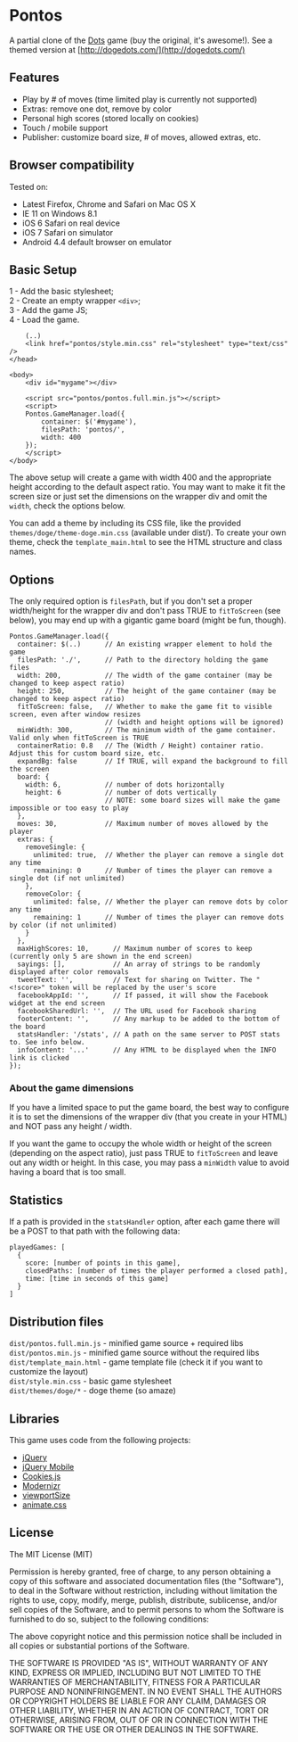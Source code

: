 # Pontos

A partial clone of the [Dots](http://weplaydots.com/) game (buy the original, it's awesome!). See a themed version at [http://dogedots.com/](http://dogedots.com/)

## Features

* Play by # of moves (time limited play is currently not supported)
* Extras: remove one dot, remove by color
* Personal high scores (stored locally on cookies)
* Touch / mobile support
* Publisher: customize board size, # of moves, allowed extras, etc.

## Browser compatibility

Tested on:

- Latest Firefox, Chrome and Safari on Mac OS X
- IE 11 on Windows 8.1
- iOS 6 Safari on real device
- iOS 7 Safari on simulator
- Android 4.4 default browser on emulator

## Basic Setup

1 - Add the basic stylesheet;<br />
2 - Create an empty wrapper `<div>`;<br />
3 - Add the game JS;<br />
4 - Load the game.

```
    (..)
    <link href="pontos/style.min.css" rel="stylesheet" type="text/css" />
</head>

<body>
    <div id="mygame"></div>

    <script src="pontos/pontos.full.min.js"></script>
    <script>
    Pontos.GameManager.load({
        container: $('#mygame'),
        filesPath: 'pontos/',
        width: 400
    });
    </script>
</body>
```

The above setup will create a game with width 400 and the appropriate height according to the default aspect ratio. You may want to make it fit the screen size or just set the dimensions on the wrapper div and omit the `width`, check the options below.

You can add a theme by including its CSS file, like the provided `themes/doge/theme-doge.min.css` (available under dist/). To create your own theme, check the `template_main.html` to see the HTML structure and class names.

## Options

The only required option is `filesPath`, but if you don't set a proper width/height for the wrapper div and don't pass TRUE to `fitToScreen` (see below), you may end up with a gigantic game board (might be fun, though).

```
Pontos.GameManager.load({
  container: $(..)      // An existing wrapper element to hold the game
  filesPath: './',      // Path to the directory holding the game files
  width: 200,           // The width of the game container (may be changed to keep aspect ratio)
  height: 250,          // The height of the game container (may be changed to keep aspect ratio)
  fitToScreen: false,   // Whether to make the game fit to visible screen, even after window resizes
                        // (width and height options will be ignored)
  minWidth: 300,        // The minimum width of the game container. Valid only when fitToScreen is TRUE
  containerRatio: 0.8   // The (Width / Height) container ratio. Adjust this for custom board size, etc.
  expandBg: false       // If TRUE, will expand the background to fill the screen
  board: {
    width: 6,           // number of dots horizontally
    height: 6           // number of dots vertically
                        // NOTE: some board sizes will make the game impossible or too easy to play
  },
  moves: 30,            // Maximum number of moves allowed by the player
  extras: {
    removeSingle: {
      unlimited: true,  // Whether the player can remove a single dot any time
      remaining: 0      // Number of times the player can remove a single dot (if not unlimited)
    },
    removeColor: {
      unlimited: false, // Whether the player can remove dots by color any time
      remaining: 1      // Number of times the player can remove dots by color (if not unlimited)
    }
  },
  maxHighScores: 10,      // Maximum number of scores to keep (currently only 5 are shown in the end screen)
  sayings: [],            // An array of strings to be randomly displayed after color removals
  tweetText: '',          // Text for sharing on Twitter. The "<!score>" token will be replaced by the user's score
  facebookAppId: '',      // If passed, it will show the Facebook widget at the end screen
  facebookSharedUrl: '',  // The URL used for Facebook sharing
  footerContent: '',      // Any markup to be added to the bottom of the board
  statsHandler: '/stats', // A path on the same server to POST stats to. See info below.
  infoContent: '...'      // Any HTML to be displayed when the INFO link is clicked
});
```

### About the game dimensions

If you have a limited space to put the game board, the best way to configure it is to set the dimensions of the wrapper div (that you create in your HTML) and NOT pass any height / width.

If you want the game to occupy the whole width or height of the screen (depending on the aspect ratio), just pass TRUE to `fitToScreen` and leave out any width or height. In this case, you may pass a `minWidth` value to avoid having a board that is too small.

## Statistics

If a path is provided in the `statsHandler` option, after each game there will be a POST to that path with the following data:

```
playedGames: [
  {
    score: [number of points in this game],
    closedPaths: [number of times the player performed a closed path],
    time: [time in seconds of this game]
  }
]
```

## Distribution files

`dist/pontos.full.min.js` - minified game source + required libs<br />
`dist/pontos.min.js` - minified game source without the required libs<br />
`dist/template_main.html` - game template file (check it if you want to customize the layout)<br />
`dist/style.min.css` - basic game stylesheet<br />
`dist/themes/doge/*` - doge theme (so amaze)<br />

## Libraries

This game uses code from the following projects:

- [jQuery](http://jquery.com)
- [jQuery Mobile](http://jquerymobile.com)
- [Cookies.js](https://github.com/ScottHamper/Cookies)
- [Modernizr](http://modernizr.com/)
- [viewportSize](https://github.com/tysonmatanich/viewportSize)
- [animate.css](https://github.com/daneden/animate.css)

## License

The MIT License (MIT)

Permission is hereby granted, free of charge, to any person obtaining a copy
of this software and associated documentation files (the "Software"), to deal
in the Software without restriction, including without limitation the rights
to use, copy, modify, merge, publish, distribute, sublicense, and/or sell
copies of the Software, and to permit persons to whom the Software is
furnished to do so, subject to the following conditions:

The above copyright notice and this permission notice shall be included in
all copies or substantial portions of the Software.

THE SOFTWARE IS PROVIDED "AS IS", WITHOUT WARRANTY OF ANY KIND, EXPRESS OR
IMPLIED, INCLUDING BUT NOT LIMITED TO THE WARRANTIES OF MERCHANTABILITY,
FITNESS FOR A PARTICULAR PURPOSE AND NONINFRINGEMENT. IN NO EVENT SHALL THE
AUTHORS OR COPYRIGHT HOLDERS BE LIABLE FOR ANY CLAIM, DAMAGES OR OTHER
LIABILITY, WHETHER IN AN ACTION OF CONTRACT, TORT OR OTHERWISE, ARISING FROM,
OUT OF OR IN CONNECTION WITH THE SOFTWARE OR THE USE OR OTHER DEALINGS IN
THE SOFTWARE.


